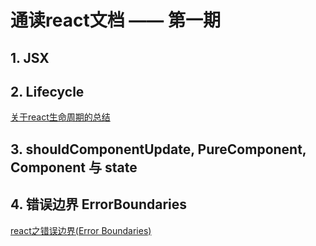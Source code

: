 # 通读react文档 —— 第一期

## 1. JSX

## 2. Lifecycle

[关于react生命周期的总结](https://segmentfault.com/a/1190000023067734)
## 3. shouldComponentUpdate, PureComponent, Component 与 state

## 4. 错误边界 ErrorBoundaries
[react之错误边界(Error Boundaries)](https://segmentfault.com/a/1190000023050757)